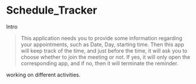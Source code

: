 # Schedule_Tracker
Intro
>This application needs you to provide some information regarding your appointments, such as Date, Day, starting time. Then this app will keep track of the time, and just before the time, it will ask you to choose whether to join the meeting or not. If yes, it will only open the corresponding app, and if no, then it will terminate the reminder.

working on different activities.
